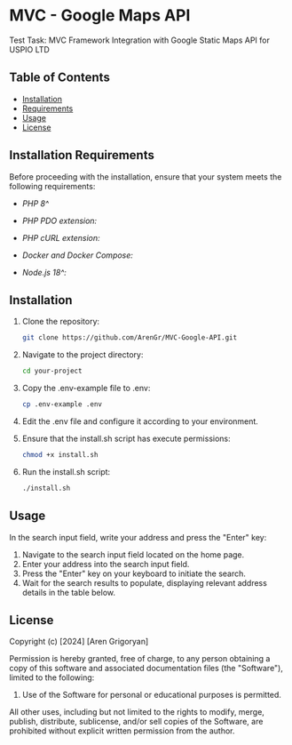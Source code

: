 # MVC - Google Maps API

Test Task: MVC Framework Integration with Google Static Maps API for USPIO LTD

## Table of Contents

- [Installation](#installation)
- [Requirements](#requirements)
- [Usage](#usage)
- [License](#license)

## Installation Requirements

Before proceeding with the installation, ensure that your system meets the following requirements:

- *PHP 8^*

- *PHP PDO extension:*

- *PHP cURL extension:*

- *Docker and Docker Compose:*

- *Node.js 18^:*


## Installation

1. Clone the repository:

   ```bash
   git clone https://github.com/ArenGr/MVC-Google-API.git
    ```
2. Navigate to the project directory:

   ```bash
   cd your-project
   ```

3. Copy the .env-example file to .env:

   ```bash
   cp .env-example .env
   ```

4. Edit the .env file and configure it according to your environment.
5. Ensure that the install.sh script has execute permissions:
   ```bash
   chmod +x install.sh
   ```
6. Run the install.sh script:
   ```bash
   ./install.sh
   ```
## Usage

In the search input field, write your address and press the "Enter" key:

1. Navigate to the search input field located on the home page.
2. Enter your address into the search input field.
3. Press the "Enter" key on your keyboard to initiate the search.
4. Wait for the search results to populate, displaying relevant address details in the table below.

## License

Copyright (c) [2024] [Aren Grigoryan]

Permission is hereby granted, free of charge, to any person obtaining a copy
of this software and associated documentation files (the "Software"), limited to the following:

1. Use of the Software for personal or educational purposes is permitted.

All other uses, including but not limited to the rights to modify, merge, publish, distribute, sublicense, and/or sell copies of the Software, are prohibited without explicit written permission from the author.